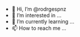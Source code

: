 - 👋 Hi, I’m @rodrgespnz
- 👀 I’m interested in ...
- 🌱 I’m currently learning ...
- 📫 How to reach me ...

<!---
rodrgespnz/rodrgespnz is a ✨ special ✨ repository because its `README.md` (this file) appears on your GitHub profile.
You can click the Preview link to take a look at your changes.
--->
